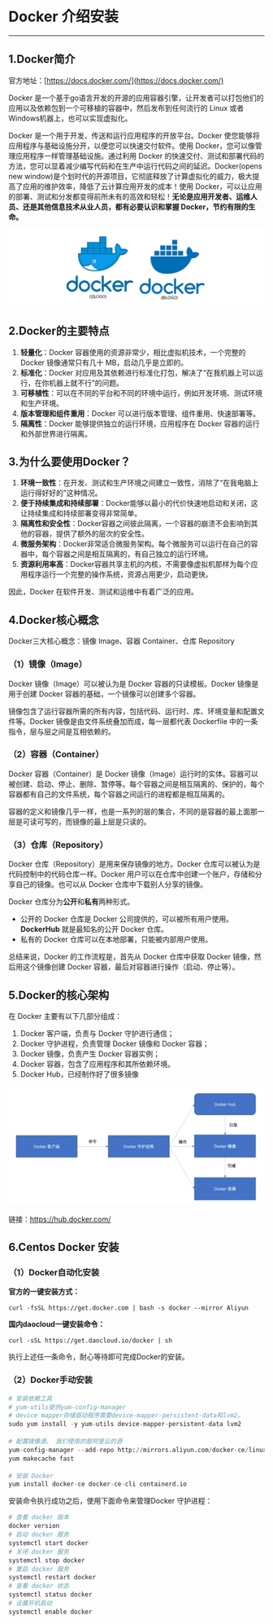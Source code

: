 # Docker 介绍安装
---

## 1.Docker简介

官方地址：[https://docs.docker.com/](https://docs.docker.com/)

Docker 是一个基于go语言开发的开源的应用容器引擎，让开发者可以打包他们的应用以及依赖包到一个可移植的容器中，然后发布到任何流行的 Linux 或者 Windows机器上，也可以实现虚拟化。

Docker 是一个用于开发、传送和运行应用程序的开放平台。Docker 使您能够将应用程序与基础设施分开，以便您可以快速交付软件。使用 Docker，您可以像管理应用程序一样管理基础设施。通过利用 Docker 的快速交付、测试和部署代码的方法，您可以显着减少编写代码和在生产中运行代码之间的延迟。Docker(opens new window)是个划时代的开源项目，它彻底释放了计算虚拟化的威力，极大提高了应用的维护效率，降低了云计算应用开发的成本！使用 Docker，可以让应用的部署、测试和分发都变得前所未有的高效和轻松！**无论是应用开发者、运维人员、还是其他信息技术从业人员，都有必要认识和掌握 Docker，节约有限的生命。**

![image-20240320112110769](assets/image-20240320112110769.png)

## 2.Docker的主要特点

1. **轻量化**：Docker 容器使用的资源非常少，相比虚拟机技术，一个完整的 Docker 镜像通常只有几十 MB，启动几乎是立即的。
2. **标准化**：Docker 对应用及其依赖进行标准化打包，解决了“在我机器上可以运行，在你机器上就不行”的问题。
3. **可移植性**：可以在不同的平台和不同的环境中运行，例如开发环境、测试环境和生产环境。
4. **版本管理和组件重用**：Docker 可以进行版本管理、组件重用、快速部署等。
5. **隔离性**：Docker 能够提供独立的运行环境，应用程序在 Docker 容器的运行和外部世界进行隔离。

## 3.为什么要使用Docker？

1. **环境一致性**：在开发、测试和生产环境之间建立一致性，消除了“在我电脑上运行得好好的”这种情况。
2. **便于持续集成和持续部署**：Docker能够以最小的代价快速地启动和关闭，这让持续集成和持续部署变得非常简单。
3. **隔离性和安全性**：Docker容器之间彼此隔离，一个容器的崩溃不会影响到其他的容器，提供了额外的层次的安全性。
4. **微服务架构**：Docker非常适合微服务架构。每个微服务可以运行在自己的容器中，每个容器之间是相互隔离的，有自己独立的运行环境。
5. **资源利用率高**：Docker容器共享主机的内核，不需要像虚拟机那样为每个应用程序运行一个完整的操作系统，资源占用更少，启动更快。

因此，Docker 在软件开发、测试和运维中有着广泛的应用。

## 4.Docker核心概念

Docker三大核心概念：镜像 Image、容器 Container、仓库 Repository

### （1）镜像（Image）

Docker 镜像（Image）可以被认为是 Docker 容器的只读模板。Docker 镜像是用于创建 Docker 容器的基础，一个镜像可以创建多个容器。

镜像包含了运行容器所需的所有内容，包括代码、运行时、库、环境变量和配置文件等。Docker 镜像是由文件系统叠加而成，每一层都代表 Dockerfile 中的一条指令，层与层之间是互相依赖的。

### （2）容器（Container）

Docker 容器（Container）是 Docker 镜像（Image）运行时的实体。容器可以被创建、启动、停止、删除、暂停等。每个容器之间是相互隔离的、保护的，每个容器都有自己的文件系统，每个容器之间运行的进程都是相互隔离的。

容器的定义和镜像几乎一样，也是一系列的层的集合，不同的是容器的最上面那一层是可读可写的，而镜像的最上层是只读的。

### （3）仓库（Repository）

Docker 仓库（Repository）是用来保存镜像的地方。Docker 仓库可以被认为是代码控制中的代码仓库一样。Docker 用户可以在仓库中创建一个账户，存储和分享自己的镜像。也可以从 Docker 仓库中下载别人分享的镜像。

Docker 仓库分为**公开**和**私有**两种形式。

- 公开的 Docker 仓库是 Docker 公司提供的，可以被所有用户使用。**DockerHub** 就是最知名的公开 Docker 仓库。
- 私有的 Docker 仓库可以在本地部署，只能被内部用户使用。

总结来说，Docker 的工作流程是，首先从 Docker 仓库中获取 Docker 镜像，然后用这个镜像创建 Docker 容器，最后对容器进行操作（启动、停止等）。

## 5.Docker的核心架构

在 Docker 主要有以下几部分组成：

1. Docker 客户端，负责与 Docker 守护进行通信；
2. Docker 守护进程，负责管理 Docker 镜像和 Docker 容器；
3. Docker 镜像，负责产生 Docker 容器实例；
4. Docker 容器，包含了应用程序和其所依赖环境。
5. Docker Hub，已经制作好了很多镜像

![image-20240320111926185](assets/image-20240320111926185.png)


链接：https://hub.docker.com/



## 6.Centos Docker 安装

### （1）Docker自动化安装

**官方的一键安装方式：**

```shell
curl -fsSL https://get.docker.com | bash -s docker --mirror Aliyun
```

**国内daocloud一键安装命令：**

```shell
curl -sSL https://get.daocloud.io/docker | sh
```


执行上述任一条命令，耐心等待即可完成Docker的安装。

### （2）Docker手动安装

```python
# 安装依赖工具 
# yum-utils提供yum-config-manager
# device mapper存储驱动程序需要device-mapper-persistent-data和lvm2。
sudo yum install -y yum-utils device-mapper-persistent-data lvm2

# 配置镜像源， 我们使用的是阿里云的源
yum-config-manager --add-repo http://mirrors.aliyun.com/docker-ce/linux/centos/docker-ce.repo
yum makecache fast

# 安装 Docker
yum install docker-ce docker-ce-cli containerd.io
```

安装命令执行成功之后，使用下面命令来管理Docker 守护进程：

```python
# 查看 docker 版本
docker version
# 启动 docker 服务
systemctl start docker 
# 关闭 docker 服务
systemctl stop docker
# 重启 docker 服务
systemctl restart docker
# 查看 docker 状态
systemctl status docker
# 设置开机启动
systemctl enable docker
```





